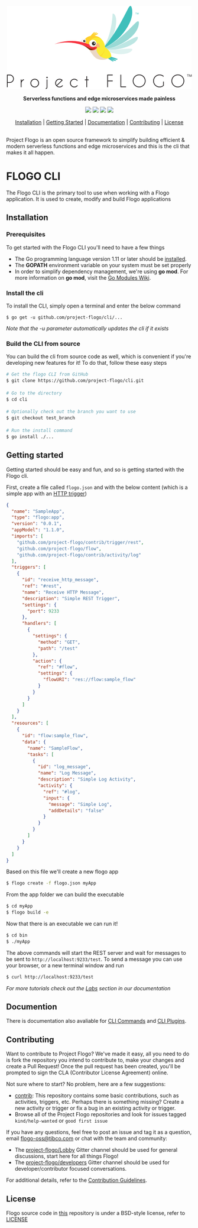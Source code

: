 <p align="center">
  <img src ="https://raw.githubusercontent.com/TIBCOSoftware/flogo/master/images/projectflogo.png" />
</p>

<p align="center" >
  <b>Serverless functions and edge microservices made painless</b>
</p>

<p align="center">
  <img src="https://travis-ci.org/TIBCOSoftware/flogo-cli.svg"/>
  <img src="https://img.shields.io/badge/dependencies-up%20to%20date-green.svg"/>
  <img src="https://img.shields.io/badge/license-BSD%20style-blue.svg"/>
  <a href="https://gitter.im/project-flogo/Lobby?utm_source=share-link&utm_medium=link&utm_campaign=share-link"><img src="https://badges.gitter.im/Join%20Chat.svg"/></a>
</p>

<p align="center">
  <a href="#Installation">Installation</a> | <a href="#getting-started">Getting Started</a> | <a href="#documentation">Documentation</a> | <a href="#contributing">Contributing</a> | <a href="#license">License</a>
</p>

<br/>
Project Flogo is an open source framework to simplify building efficient & modern serverless functions and edge microservices and this is the cli that makes it all happen. 

FLOGO CLI
======================

The Flogo CLI is the primary tool to use when working with a Flogo application.  It is used to create, modify and build Flogo applications
## Installation
### Prerequisites
To get started with the Flogo CLI you'll need to have a few things
* The Go programming language version 1.11 or later should be [installed](https://golang.org/doc/install).
* The **GOPATH** environment variable on your system must be set properly
* In order to simplify dependency management, we're using **go mod**. For more information on **go mod**, visit the [Go Modules Wiki](https://github.com/golang/go/wiki/Modules).

### Install the cli
To install the CLI, simply open a terminal and enter the below command

```
$ go get -u github.com/project-flogo/cli/...
```

_Note that the -u parameter automatically updates the cli if it exists_

### Build the CLI from source
You can build the cli from source code as well, which is convenient if you're developing new features for it! To do that, follow these easy steps

```bash
# Get the flogo CLI from GitHub
$ git clone https://github.com/project-flogo/cli.git

# Go to the directory
$ cd cli

# Optionally check out the branch you want to use 
$ git checkout test_branch

# Run the install command
$ go install ./... 
```

## Getting started
Getting started should be easy and fun, and so is getting started with the Flogo cli. 

First, create a file called `flogo.json` and with the below content (which is a simple app with an [HTTP trigger](https://tibcosoftware.github.io/flogo/development/webui/triggers/rest/))

```json
{
  "name": "SampleApp",
  "type": "flogo:app",
  "version": "0.0.1",
  "appModel": "1.1.0",
  "imports": [
  	"github.com/project-flogo/contrib/trigger/rest",
  	"github.com/project-flogo/flow",
  	"github.com/project-flogo/contrib/activity/log"
  ],
  "triggers": [
    {
      "id": "receive_http_message",
      "ref": "#rest",
      "name": "Receive HTTP Message",
      "description": "Simple REST Trigger",
      "settings": {
        "port": 9233
      },
      "handlers": [
        {
          "settings": {
            "method": "GET",
            "path": "/test"
          },
          "action": {
            "ref": "#flow",
            "settings": {
              "flowURI": "res://flow:sample_flow"
            }
          }
        }
      ]
    }
  ],
  "resources": [
    {
      "id": "flow:sample_flow",
      "data": {
        "name": "SampleFlow",
        "tasks": [
          {
            "id": "log_message",
            "name": "Log Message",
            "description": "Simple Log Activity",
            "activity": {
              "ref": "#log",
              "input": {
                "message": "Simple Log",
                "addDetails": "false"
              }
            }
          }
        ]
      }
    }
  ]
}
```

Based on this file we'll create a new flogo app

```bash
$ flogo create -f flogo.json myApp
```

From the app folder we can build the executable

```bash
$ cd myApp
$ flogo build -e
```

Now that there is an executable we can run it!

```bash
$ cd bin
$ ./myApp
```

The above commands will start the REST server and wait for messages to be sent to `http://localhost:9233/test`. To send a message you can use your browser, or a new terminal window and run

```bash
$ curl http://localhost:9233/test
```

_For more tutorials check out the [Labs](https://tibcosoftware.github.io/flogo/labs/) section in our documentation_

## Documention

There is documentation also avaliable for [CLI Commands](docs/commands.md) and [CLI Plugins](docs/plugins.md).

## Contributing
Want to contribute to Project Flogo? We've made it easy, all you need to do is fork the repository you intend to contribute to, make your changes and create a Pull Request! Once the pull request has been created, you'll be prompted to sign the CLA (Contributor License Agreement) online.

Not sure where to start? No problem, here are a few suggestions:

* [contrib](https://github.com/project-flogo/contrib): This repository contains some basic contributions, such as activities, triggers, etc. Perhaps there is something missing? Create a new activity or trigger or fix a bug in an existing activity or trigger.
* Browse all of the Project Flogo repositories and look for issues tagged `kind/help-wanted` or `good first issue`

If you have any questions, feel free to post an issue and tag it as a question, email flogo-oss@tibco.com or chat with the team and community:

* The [project-flogo/Lobby](https://gitter.im/project-flogo/Lobby?utm_source=share-link&utm_medium=link&utm_campaign=share-link) Gitter channel should be used for general discussions, start here for all things Flogo!
* The [project-flogo/developers](https://gitter.im/project-flogo/developers?utm_source=share-link&utm_medium=link&utm_campaign=share-link) Gitter channel should be used for developer/contributor focused conversations. 

For additional details, refer to the [Contribution Guidelines](https://github.com/TIBCOSoftware/flogo/blob/master/CONTRIBUTING.md).

## License 
Flogo source code in [this](https://github.com/project-flogo/cli) repository is under a BSD-style license, refer to [LICENSE](https://github.com/project-flogo/cli/blob/master/LICENSE) 
